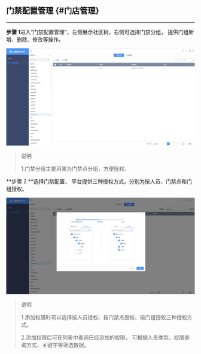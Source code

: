 ## 门禁配置管理 {#门店管理}

---

**步骤 1**进入“门禁配置管理”，左侧展示社区树，右侧可选择门禁分组， 提供门组新增、删除、修改等操作。

![](/assets/men-jin-pei-zhi-guan-li.jpg)

> 说明
>
> 1.门禁分组主要用来为门禁点分组，方便授权。

**步骤 2 **选择门禁配置， 平台提供三种授权方式，分别为按人员、门禁点和门组授权。

![](/assets/men-jin-quan-xian-tian-jia.jpg)

> 说明
>
> 1.添加权限时可以选择按人员授权、按门禁点授权、按门组授权三种授权方式。
>
> 2.添加权限后可在列表中查询已经添加的权限， 可根据人员类型、权限查询方式、关键字等筛选数据。




